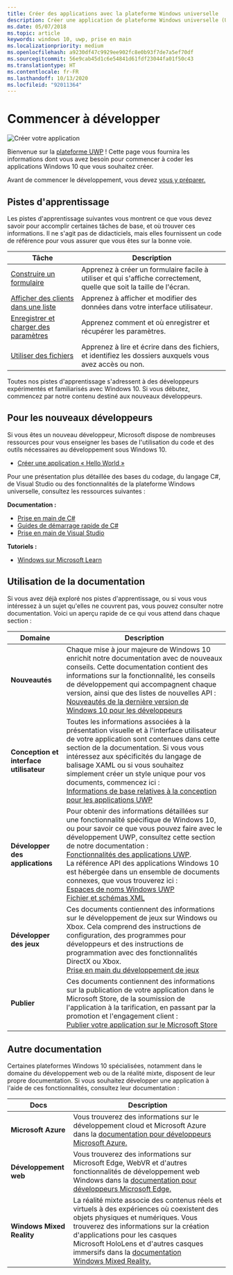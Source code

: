 ```yaml
---
title: Créer des applications avec la plateforme Windows universelle
description: Créer une application de plateforme Windows universelle (UWP) pour Windows 10 est plus simple que vous ne le pensez.
ms.date: 05/07/2018
ms.topic: article
keywords: windows 10, uwp, prise en main
ms.localizationpriority: medium
ms.openlocfilehash: a9230df47c9929ee902fc8e0b93f7de7a5ef70df
ms.sourcegitcommit: 56e9cab45d1c6e54841d61fdf23044fa01f50c43
ms.translationtype: HT
ms.contentlocale: fr-FR
ms.lasthandoff: 10/13/2020
ms.locfileid: "92011364"
---
```

# <a name="start-coding"></a>Commencer à développer

![Créer votre application](images/build-your-app.png)

Bienvenue sur la [plateforme UWP](universal-application-platform-guide.md) ! Cette page vous fournira les informations dont vous avez besoin pour commencer à coder les applications Windows 10 que vous souhaitez créer.

Avant de commencer le développement, vous devez [vous y préparer.](/windows/apps/get-started/get-set-up.md)

## <a name="learning-tracks"></a>Pistes d'apprentissage

Les pistes d'apprentissage suivantes vous montrent ce que vous devez savoir pour accomplir certaines tâches de base, et où trouver ces informations. Il ne s'agit pas de didacticiels, mais elles fournissent un code de référence pour vous assurer que vous êtes sur la bonne voie.

| Tâche | Description |
| --- | --- |
| [Construire un formulaire](construct-form-learning-track.md) | Apprenez à créer un formulaire facile à utiliser et qui s'affiche correctement, quelle que soit la taille de l'écran. |
| [Afficher des clients dans une liste](display-customers-in-list-learning-track.md) | Apprenez à afficher et modifier des données dans votre interface utilisateur. |
| [Enregistrer et charger des paramètres](settings-learning-track.md) | Apprenez comment et où enregistrer et récupérer les paramètres. |
| [Utiliser des fichiers](fileio-learning-track.md) | Apprenez à lire et écrire dans des fichiers, et identifiez les dossiers auxquels vous avez accès ou non. |

Toutes nos pistes d'apprentissage s'adressent à des développeurs expérimentés et familiarisés avec Windows 10. Si vous débutez, commencez par notre contenu destiné aux nouveaux développeurs.

## <a name="for-new-developers"></a>Pour les nouveaux développeurs

Si vous êtes un nouveau développeur, Microsoft dispose de nombreuses ressources pour vous enseigner les bases de l'utilisation du code et des outils nécessaires au développement sous Windows 10.

* [Créer une application « Hello World »](your-first-app.md)

Pour une présentation plus détaillée des bases du codage, du langage C#, de Visual Studio ou des fonctionnalités de la plateforme Windows universelle, consultez les ressources suivantes :

**Documentation :**

* [Prise en main de C#](/dotnet/csharp/getting-started/)
* [Guides de démarrage rapide de C#](/dotnet/csharp/quick-starts/)
* [Prise en main de Visual Studio](/visualstudio/ide/)

**Tutoriels :**

* [Windows sur Microsoft Learn](/learn/browse/?products=windows&resource_type=module)

## <a name="using-the-docs"></a>Utilisation de la documentation

Si vous avez déjà exploré nos pistes d'apprentissage, ou si vous vous intéressez à un sujet qu'elles ne couvrent pas, vous pouvez consulter notre documentation. Voici un aperçu rapide de ce qui vous attend dans chaque section :

| Domaine | Description |
| --- | --- |
| **Nouveautés** | Chaque mise à jour majeure de Windows 10 enrichit notre documentation avec de nouveaux conseils. Cette documentation contient des informations sur la fonctionnalité, les conseils de développement qui accompagnent chaque version, ainsi que des listes de nouvelles API : </br>   [Nouveautés de la dernière version de Windows 10 pour les développeurs](../whats-new/windows-10-version-latest.md) |
| **Conception et interface utilisateur** | Toutes les informations associées à la présentation visuelle et à l'interface utilisateur de votre application sont contenues dans cette section de la documentation. Si vous vous intéressez aux spécificités du langage de balisage XAML ou si vous souhaitez simplement créer un style unique pour vos documents, commencez ici : </br>   [Informations de base relatives à la conception pour les applications UWP](../design/basics/index.md) |
| **Développer des applications** | Pour obtenir des informations détaillées sur une fonctionnalité spécifique de Windows 10, ou pour savoir ce que vous pouvez faire avec le développement UWP, consultez cette section de notre documentation : </br>   [Fonctionnalités des applications UWP](../develop/index.md). </br> La référence API des applications Windows 10 est hébergée dans un ensemble de documents connexes, que vous trouverez ici : </br>   [Espaces de noms Windows UWP](/uwp/api/) </br>   [Fichier et schémas XML](/uwp/schemas/) |
| **Développer des jeux** | Ces documents contiennent des informations sur le développement de jeux sur Windows ou Xbox. Cela comprend des instructions de configuration, des programmes pour développeurs et des instructions de programmation avec des fonctionnalités DirectX ou Xbox. </br>   [Prise en main du développement de jeux](../gaming/getting-started.md) |
| **Publier** | Ces documents contiennent des informations sur la publication de votre application dans le Microsoft Store, de la soumission de l'application à la tarification, en passant par la promotion et l'engagement client : </br>   [Publier votre application sur le Microsoft Store](../publish/index.md) |

## <a name="other-docs"></a>Autre documentation

Certaines plateformes Windows 10 spécialisées, notamment dans le domaine du développement web ou de la réalité mixte, disposent de leur propre documentation. Si vous souhaitez développer une application à l'aide de ces fonctionnalités, consultez leur documentation :

| Docs | Description |
| --- | --- |
| **Microsoft Azure** | Vous trouverez des informations sur le développement cloud et Microsoft Azure dans la [documentation pour développeurs Microsoft Azure.](/azure/) |
| **Développement web** | Vous trouverez des informations sur Microsoft Edge, WebVR et d'autres fonctionnalités de développement web Windows dans la [documentation pour développeurs Microsoft Edge.](/microsoft-edge/) |
| **Windows Mixed Reality** | La réalité mixte associe des contenus réels et virtuels à des expériences où coexistent des objets physiques et numériques. Vous trouverez des informations sur la création d'applications pour les casques Microsoft HoloLens et d'autres casques immersifs dans la [documentation Windows Mixed Reality.](/windows/mixed-reality/)|